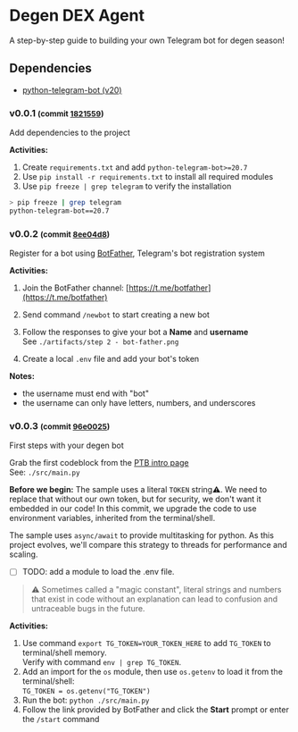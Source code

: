 # Degen DEX Agent
A step-by-step guide to building your own Telegram bot for degen season!


## Dependencies
- [python-telegram-bot (v20)](https://docs.python-telegram-bot.org/en/v20.7/)

### v0.0.1 <small>(commit [1821559](https://github.com/Hero-Development/degen-dex-agent/commit/1821559a1809693c83c69eada2fd658a7ed881ae))</small>
Add dependencies to the project

**Activities:**
1. Create `requirements.txt` and add `python-telegram-bot>=20.7`
2. Use `pip install -r requirements.txt` to install all required modules
3. Use `pip freeze | grep telegram` to verify the installation
```bash
> pip freeze | grep telegram
python-telegram-bot==20.7
```


### v0.0.2 <small>(commit [8ee04d8](https://github.com/Hero-Development/degen-dex-agent/commit/8ee04d8dbee225f027cd4b5c968a1417139a38f2))</small>
Register for a bot using [BotFather](https://core.telegram.org/bots/features#botfather), Telegram's bot registration system

**Activities:**
1. Join the BotFather channel: [https://t.me/botfather](https://t.me/botfather)
2. Send command `/newbot` to start creating a new bot
3. Follow the responses to give your bot a **Name** and **username**<br />
See `./artifacts/step 2 - bot-father.png`

4. Create a local `.env` file and add your bot's token

**Notes:**
- the username must end with "bot"<br />
- the username can only have letters, numbers, and underscores<br />

### v0.0.3 <small>(commit [96e0025](https://github.com/Hero-Development/degen-dex-agent/commit/96e0025699794cce8958b786542f2dd7e6a50662))</small>
First steps with your degen bot

Grab the first codeblock from the [PTB intro page](https://github.com/python-telegram-bot/python-telegram-bot/wiki/Extensions---Your-first-Bot#your-first-bot-step-by-step)<br />
See: `./src/main.py`

**Before we begin:**
The sample uses a literal `TOKEN` string:warning:.  We need to replace that without our own token, but for security, we don't want it embedded in our code!  In this commit, we upgrade the code to use environment variables, inherited from the terminal/shell.

The sample uses `async/await` to provide multitasking for python.  As this project evolves, we'll compare this strategy to threads for performance and scaling.

- [ ] TODO: add a module to load the .env file.

> :warning: Sometimes called a "magic constant", literal strings and numbers that exist in code without an explanation can lead to confusion and untraceable bugs in the future.

**Activities:**
1. Use command `export TG_TOKEN=YOUR_TOKEN_HERE` to add `TG_TOKEN` to terminal/shell memory.<br />
Verify with command `env | grep TG_TOKEN`.
2. Add an import for the `os` module, then use `os.getenv` to load it from the terminal/shell:<br />
`TG_TOKEN = os.getenv("TG_TOKEN")`
3. Run the bot: `python ./src/main.py`
4. Follow the link provided by BotFather and click the **Start** prompt or enter the `/start` command
